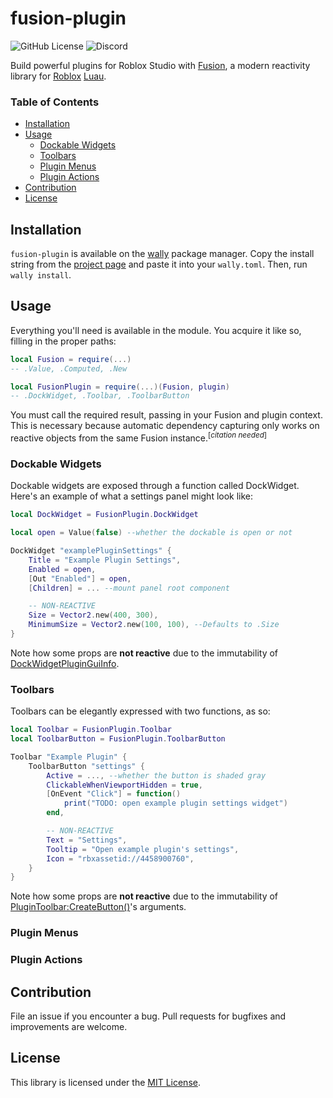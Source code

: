 # fusion-plugin #

![GitHub License](https://img.shields.io/github/license/frqstbite/fusion-plugin)
![Discord](https://img.shields.io/discord/385151591524597761?logo=discord&logoColor=%2300BE9B&color=%2300BE9B&link=https%3A%2F%2Fdiscord.gg%2Fross)

Build powerful plugins for Roblox Studio with [Fusion](https://elttob.uk/Fusion), a modern reactivity library for [Roblox](https://developer.roblox.com) [Luau](https://luau-lang.org).

### Table of Contents ###

* [Installation](#installation)
* [Usage](#usage)
  * [Dockable Widgets](#dockable-widgets)
  * [Toolbars](#toolbars)
  * [Plugin Menus](#plugin-menus)
  * [Plugin Actions](#plugin-actions)
* [Contribution](#contribution)
* [License](#license)

## Installation ##

`fusion-plugin` is available on the [wally](https://wally.run) package manager. Copy the install string from the [project page](https://wally.run/package/frqstbite/fusion-plugin) and paste it into your `wally.toml`. Then, run `wally install`.

## Usage ##

Everything you'll need is available in the module.
You acquire it like so, filling in the proper paths:

```lua
local Fusion = require(...)
-- .Value, .Computed, .New

local FusionPlugin = require(...)(Fusion, plugin)
-- .DockWidget, .Toolbar, .ToolbarButton
```

You must call the required result, passing in your Fusion and plugin context. This is necessary because automatic dependency capturing only works on reactive objects from the same Fusion instance.<sup>[*citation needed*]</sup>

### Dockable Widgets ###

Dockable widgets are exposed through a function called DockWidget. Here's an example of what a settings panel might look like:
```lua
local DockWidget = FusionPlugin.DockWidget

local open = Value(false) --whether the dockable is open or not

DockWidget "examplePluginSettings" {
    Title = "Example Plugin Settings",
    Enabled = open,
    [Out "Enabled"] = open,
    [Children] = ... --mount panel root component

    -- NON-REACTIVE
    Size = Vector2.new(400, 300),
    MinimumSize = Vector2.new(100, 100), --Defaults to .Size
}
```
Note how some props are **not reactive** due to the immutability of [DockWidgetPluginGuiInfo](https://create.roblox.com/docs/reference/engine/datatypes/DockWidgetPluginGuiInfo).

### Toolbars

Toolbars can be elegantly expressed with two functions, as so:

```lua
local Toolbar = FusionPlugin.Toolbar
local ToolbarButton = FusionPlugin.ToolbarButton

Toolbar "Example Plugin" {
    ToolbarButton "settings" {
        Active = ..., --whether the button is shaded gray
        ClickableWhenViewportHidden = true,
        [OnEvent "Click"] = function()
            print("TODO: open example plugin settings widget")
        end,

        -- NON-REACTIVE
        Text = "Settings",
        Tooltip = "Open example plugin's settings",
        Icon = "rbxassetid://4458900760",
    }
}
```

Note how some props are **not reactive** due to the immutability of [PluginToolbar:CreateButton()](https://create.roblox.com/docs/reference/engine/classes/PluginToolbar#CreateButton)'s arguments.

### Plugin Menus ###

### Plugin Actions ###

## Contribution ##
File an issue if you encounter a bug. Pull requests for bugfixes and improvements are welcome.


## License ##
This library is licensed under the [MIT License](https://choosealicense.com/licenses/mit).